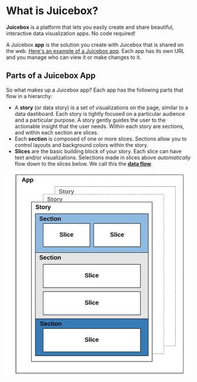 # What is Juicebox?

**Juicebox** is a platform that lets you easily create and share beautiful, interactive data visualization apps. No code required!

A Juicebox **app** is the solution you create with Juicebox that is shared on the web. [Here's an example of a Juicebox app](www.example.com). Each app has its own URL and you manage who can view it or make changes to it.

## Parts of a Juicebox App

So what makes up a Juicebox app? Each app has the following parts that flow in a hierarchy:

* A **story** \(or data story\) is a set of visualizations on the page, similar to a data dashboard. Each story is tightly focused on a particular audience and a particular purpose. A story gently guides the user to the actionable insight that the user needs. Within each story are sections, and within each section are slices. 
* Each **section** is composed of one or more slices. Sections allow you to control layouts and background colors within the story.
* **Slices** are the basic building block of your story. Each slice can have text and/or visualizations. Selections made in slices above _automatically_ flow down to the slices below. We call this the [**data flow**](data-flow.md).

![Parts of a Juicebox app](../.gitbook/assets/image%20%282%29.png)



